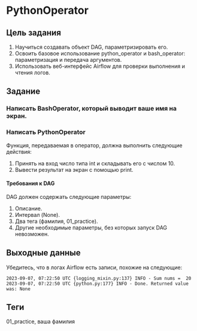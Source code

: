 # PythonOperator

## Цель задания

1. Научиться создавать объект DAG, параметризировать его.
2. Освоить базовое использование python_operator и bash_operator: параметризация и передача аргументов.
3. Использовать веб-интерфейс Airflow для проверки выполнения и чтения логов.

## Задание

### Написать BashOperator, который выводит ваше имя на экран.

### Написать PythonOperator

Функция, передаваемая в оператор, должна выполнить следующие действия:

1. Принять на вход число типа int и складывать его с числом 10.
2. Вывести результат на экран с помощью print.

#### Требования к DAG

DAG должен содержать следующие параметры:

1. Описание.
2. Интервал (None).
3. Два тега (фамилия, 01_practice).
4. Другие необходимые параметры, без которых запуск DAG невозможен.

## Выходные данные

Убедитесь, что в логах Airflow есть записи, похожие на следующие:
```
2023-09-07, 07:22:50 UTC {logging_mixin.py:137} INFO - Sum nums =  20
2023-09-07, 07:22:50 UTC {python.py:177} INFO - Done. Returned value was: None
```

## Теги

01_practice, ваша фамилия
